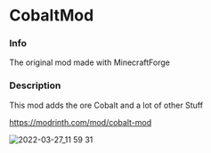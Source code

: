 # CobaltMod

### Info

The original mod made with MinecraftForge


### Description

This mod adds the ore Cobalt and a lot of other Stuff

https://modrinth.com/mod/cobalt-mod

![2022-03-27_11 59 31](https://user-images.githubusercontent.com/4233773/160276381-8a152236-1e7e-4c85-b70e-fd948a11bd66.png)
